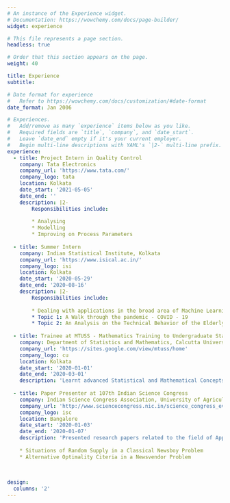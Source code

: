 ```yaml
---
# An instance of the Experience widget.
# Documentation: https://wowchemy.com/docs/page-builder/
widget: experience

# This file represents a page section.
headless: true

# Order that this section appears on the page.
weight: 40

title: Experience
subtitle:

# Date format for experience
#   Refer to https://wowchemy.com/docs/customization/#date-format
date_format: Jan 2006

# Experiences.
#   Add/remove as many `experience` items below as you like.
#   Required fields are `title`, `company`, and `date_start`.
#   Leave `date_end` empty if it's your current employer.
#   Begin multi-line descriptions with YAML's `|2-` multi-line prefix.
experience:
  - title: Project Intern in Quality Control
    company: Tata Electronics
    company_url: 'https://www.tata.com/'
    company_logo: tata
    location: Kolkata
    date_start: '2021-05-05'
    date_end: ''
    description: |2-
        Responsibilities include:
        
        * Analysing 
        * Modelling
        * Improving on Process Parameters
        
  - title: Summer Intern
    company: Indian Statistical Institute, Kolkata
    company_url: 'https://www.isical.ac.in/'
    company_logo: isi
    location: Kolkata
    date_start: '2020-05-29'
    date_end: '2020-08-16'
    description: |2-
        Responsibilities include:
        
        * Dealing with applications in the broad area of Machine Learning and Statistics 
        * Topic 1: A Walk through the pandemic - COVID - 19
        * Topic 2: An Analysis on the Technical Behavior of the Elderly
        
  - title: Trainee at MTUSS - Mathematics Training to Undergraduate Statistics Student Programme
    company: Department of Statistics and Mathematics, Calcutta University
    company_url: 'https://sites.google.com/view/mtuss/home'
    company_logo: cu
    location: Kolkata
    date_start: '2020-01-01'
    date_end: '2020-03-01'
    description: 'Learnt advanced Statistical and Mathematical Concepts and their applications along with implementations.'
    
  - title: Paper Presenter at 107th Indian Science Congress 
    company: Indian Science Congress Association, University of Agricultural Sciences, Bangalore, GKVK Campus
    company_url: 'http://www.sciencecongress.nic.in/science_congress_events.php'
    company_logo: isc
    location: Bangalore
    date_start: '2020-01-03'
    date_end: '2020-01-07'
    description: 'Presented research papers related to the field of Applied Probability.'
    
    * Situations of Random Supply in a Classical Newsboy Problem
    * Alternative Optimality Citeria in a Newsvendor Problem
    
    
    
design:
  columns: '2'
---
```

